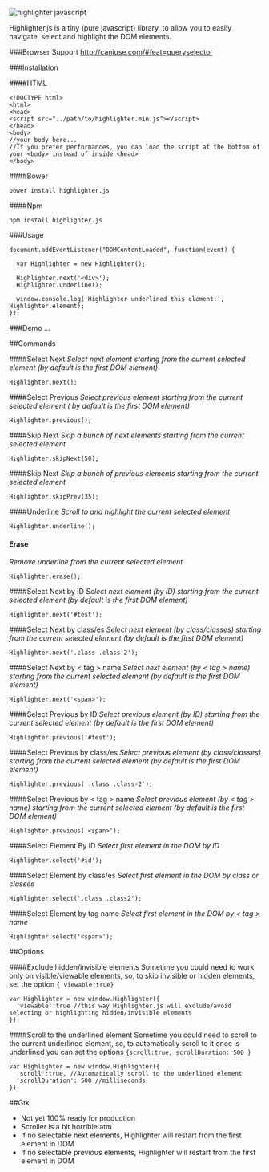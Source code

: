 ![highlighter javascript ](http://i.imgur.com/XmHz6mj.png)


Highlighter.js is a tiny (pure javascript) library, to allow you to easily navigate, select and highlight the DOM elements.

###Browser Support
http://caniuse.com/#feat=queryselector

###Installation

####HTML
```
<!DOCTYPE html>
<html>
<head>
<script src="../path/to/highlighter.min.js"></script>
</head>
<body>
//your body here...
//If you prefer performances, you can load the script at the bottom of your <body> instead of inside <head>
</body>
```
####Bower
```
bower install highlighter.js
```

####Npm
```
npm install highlighter.js
```

###Usage
```
document.addEventListener("DOMContentLoaded", function(event) {

  var Highlighter = new Highlighter();

  Highlighter.next('<div>');
  Highlighter.underline();

  window.console.log('Highlighter underlined this element:', Highlighter.element);
});
```
###Demo ...

##Commands

####Select Next
_Select next element starting from the current selected element (by default is the first DOM element)_
```
Highlighter.next();
```

####Select Previous
_Select previous element starting from the current selected element ( by default is the first DOM element)_
```
Highlighter.previous();
```
####Skip Next
_Skip a bunch of next elements starting from the current selected element_
```
Highlighter.skipNext(50);
```

####Skip Next
_Skip a bunch of previous elements starting from the current selected element_
```
Highlighter.skipPrev(35);
```

####Underline
_Scroll to and highlight the current selected element_
```
Highlighter.underline();
```

#### Erase
_Remove underline from the current selected element_
```
Highlighter.erase();
```

####Select Next by ID
_Select next element (by ID) starting from the current selected element (by default is the first DOM element)_
```
Highlighter.next('#test');
```

####Select Next by class/es
_Select next element (by class/classes) starting from the current selected element (by default is the first DOM element)_
```
Highlighter.next('.class .class-2');
```
####Select Next by < tag > name
_Select next element (by < tag > name) starting from the current selected element (by default is the first DOM element)_
```
Highlighter.next('<span>');
```

####Select Previous by ID
_Select previous element (by ID) starting from the current selected element (by default is the first DOM element)_
```
Highlighter.previous('#test');
```

####Select Previous by class/es
_Select previous element (by class/classes) starting from the current selected element (by default is the first DOM element)_
```
Highlighter.previous('.class .class-2');
```
####Select Previous by < tag > name
_Select previous element (by < tag > name) starting from the current selected element (by default is the first DOM element)_
```
Highlighter.previous('<span>');
```

####Select Element By ID
_Select first element in the DOM by ID_
```
Highlighter.select('#id');
```
####Select Element by class/es
_Select first element in the DOM by class or classes_
```
Highlighter.select('.class .class2');
```
####Select Element by tag name
_Select first element in the DOM by < tag > name_
```
Highlighter.select('<span>');
```
##Options

####Exclude hidden/invisible elements
Sometime you could need to work only on visible/viewable elements, so, to skip invisible or hidden elements, set the option ```{ viewable:true}```

```
var Highlighter = new window.Highlighter({
  'viewable':true //this way Highlighter.js will exclude/avoid selecting or highlighting hidden/invisible elements
});
```

####Scroll to the underlined element
Sometime you could need to scroll to the current underlined element, so, to automatically scroll to it once is underlined you can set the options ```{scroll:true, scrollDuration: 500 }```
```
var Highlighter = new window.Highlighter({
  'scroll':true, //Automatically scroll to the underlined element
  'scrollDuration': 500 //milliseconds
});
```

##Gtk
- Not yet 100% ready for production
- Scroller is a bit horrible atm
- If no selectable next elements, Highlighter will restart from the first element in DOM
- If no selectable previous elements, Highlighter will restart from the first element in DOM
